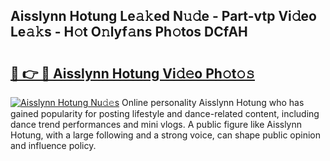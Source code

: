 ## Aisslynn Hotung Le𝚊𝚔ed N𝚞𝚍e - Part-vtp Vi𝚍eo Le𝚊𝚔s - H𝚘t O𝚗lyf𝚊ns Ph𝚘tos DCfAH

# <h2><a href="http://hf5dwp.feru.top/?c=Aisslynn+Hotung">🔗 👉 🔴 Aisslynn Hotung Vi𝚍𝚎o Ph𝚘t𝚘𝚜</a></h2>

[![Aisslynn Hotung Nu𝚍𝚎s](https://i.imgur.com/0TWrTi3.gif)](http://hf5dwp.feru.top/?c=Aisslynn+Hotung)
Online personality Aisslynn Hotung who has gained popularity for posting lifestyle and dance-related content, including dance trend performances and mini vlogs. A public figure like Aisslynn Hotung, with a large following and a strong voice, can shape public opinion and influence policy. 
